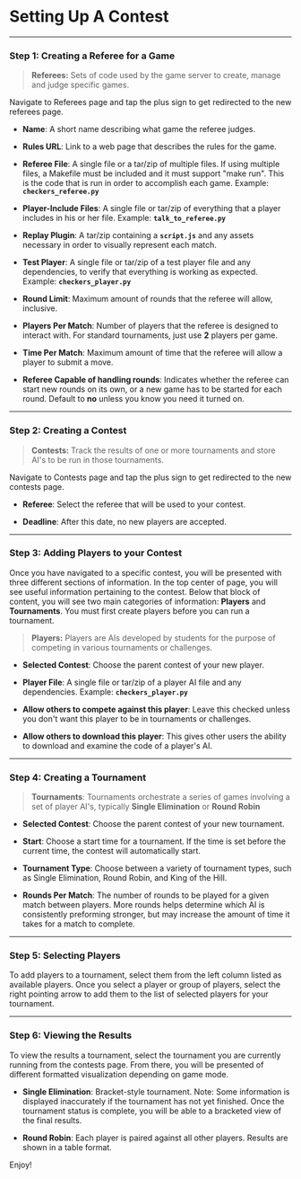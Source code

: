 # Setting Up A Contest

---

### **Step 1**: Creating a Referee for a Game

> **Referees:** Sets of code used by the game server to
> create, manage and judge specific games.

Navigate to Referees page and tap the plus sign to get redirected to the new referees page.

- **Name**: A short name describing what game the referee judges.

- **Rules URL**: Link to a web page that describes the rules for the game.

- **Referee File**: A single file or a tar/zip of multiple files. If using multiple files, a Makefile must be included
                    and it must support "make run". This is the code that is run in order to accomplish each game.
                    Example: **`checkers_referee.py`**
                    
- **Player-Include Files**: A single file or tar/zip of everything that a player includes in his or her file.
                            Example: **`talk_to_referee.py`**
                            
- **Replay Plugin**: A tar/zip containing a **`script.js`** and any assets necessary in order to visually represent each
                     match.
                     
- **Test Player**: A single file or tar/zip of a test player file and any dependencies, to verify that everything is
                   working as expected. Example: **`checkers_player.py`**
                   
- **Round Limit**: Maximum amount of rounds that the referee will allow, inclusive.

- **Players Per Match**: Number of players that the referee is designed to interact with. For standard tournaments, just
                         use **2** players per game.
                         
- **Time Per Match**: Maximum amount of time that the referee will allow a player to submit a move.

- **Referee Capable of handling rounds**: Indicates whether the referee can start new rounds on its own, or a new game
                                          has to be started for each round. Default to **no** unless you know you need
                                          it turned on.

---

### **Step 2**: Creating a Contest

> **Contests:** Track the results of one or more tournaments and store AI's to be run in those tournaments.

Navigate to Contests page and tap the plus sign to get redirected to the new contests page.

- **Referee**: Select the referee that will be used to your contest.

- **Deadline**: After this date, no new players are accepted.

---

### **Step 3**: Adding Players to your Contest

Once you have navigated to a specific contest, you will be presented with three different sections of information.
In the top center of page, you will see useful information pertaining to the contest.
Below that block of content, you will see two main categories of information: **Players** and **Tournaments**. You must first create players before you can run a tournament.

> **Players:** Players are AIs developed by students for the purpose of competing in various tournaments or challenges.

- **Selected Contest**: Choose the parent contest of your new player.

- **Player File**: A single file or tar/zip of a player AI file and any dependencies. Example: **`checkers_player.py`**

- **Allow others to compete against this player**: Leave this checked unless you don't want this player to be in
                                                   tournaments or challenges.

- **Allow others to download this player**: This gives other users the ability to download and examine the code of a
                                            player's AI.

---

### **Step 4**: Creating a Tournament

> **Tournaments**: Tournaments orchestrate a series of games involving a set of player AI's, typically **Single Elimination** or **Round Robin**

- **Selected Contest**: Choose the parent contest of your new tournament.

- **Start**: Choose a start time for a tournament. If the time is set before the current time, the contest will
             automatically start.

- **Tournament Type**: Choose between a variety of tournament types, such as Single Elimination, Round Robin, and King
                       of the Hill.

- **Rounds Per Match**: The number of rounds to be played for a given match between players. More rounds helps determine
                        which AI is consistently preforming stronger, but may increase the amount of time it takes for a
                        match to complete.

---

### **Step 5**: Selecting Players

To add players to a tournament, select them from the left column listed as available players.
Once you select a player or group of players, select the right pointing arrow to add them to the
list of selected players for your tournament.

---

### **Step 6**: Viewing the Results

To view the results a tournament, select the tournament you are currently running from the contests page.
From there, you will be presented of different formatted visualization depending on game mode.

- **Single Elimination**: Bracket-style tournament. Note: Some information is displayed inaccurately if the tournament has
not yet finished. Once the tournament status is complete, you will be able to a bracketed view of the final results.

- **Round Robin**: Each player is paired against all other players. Results are shown in a table format.

Enjoy!